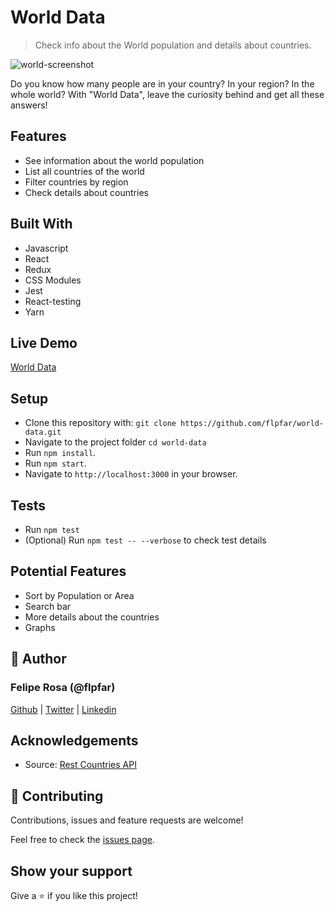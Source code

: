 # World Data

> Check info about the World population and details about countries.

![world-screenshot](https://user-images.githubusercontent.com/15898299/90460674-c6bd2b80-e0da-11ea-91f0-7ce4e4ce9f08.png)

Do you know how many people are in your country? In your region? In the whole world? With "World Data", leave the curiosity behind and get all these answers!

## Features

- See information about the world population
- List all countries of the world
- Filter countries by region
- Check details about countries

## Built With

- Javascript
- React
- Redux
- CSS Modules
- Jest
- React-testing
- Yarn

## Live Demo

[World Data](https://worlddata.netlify.app/)

## Setup
- Clone this repository with: `git clone https://github.com/flpfar/world-data.git`
- Navigate to the project folder `cd world-data`
- Run `npm install`.
- Run `npm start`.
- Navigate to `http://localhost:3000` in your browser.

## Tests

- Run `npm test`
- (Optional) Run `npm test -- --verbose` to check test details

## Potential Features

- Sort by Population or Area
- Search bar
- More details about the countries
- Graphs

## 👤 Author

### Felipe Rosa (@flpfar)

[Github](https://github.com/flpfar) | [Twitter](https://twitter.com/flpfar) | [Linkedin](https://www.linkedin.com/in/felipe-augusto-rosa)

## Acknowledgements

- Source: [Rest Countries API](https://restcountries.eu/)

## 🤝 Contributing

Contributions, issues and feature requests are welcome!

Feel free to check the [issues page](https://github.com/flpfar/world-data/issues).


## Show your support

Give a ⭐️ if you like this project!